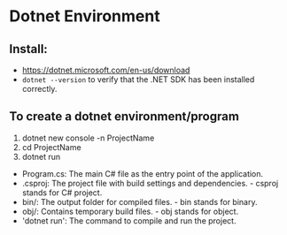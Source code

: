 # Dotnet Environment


## Install:

- https://dotnet.microsoft.com/en-us/download
- `dotnet --version` to verify that the .NET SDK has been installed correctly.

## To create a dotnet environment/program

1. dotnet new console -n ProjectName
2. cd ProjectName
3. dotnet run

- Program.cs: The main C# file as the entry point of the application.
- .csproj: The project file with build settings and dependencies. - csproj stands for C# project.
- bin/: The output folder for compiled files. - bin stands for binary.
- obj/: Contains temporary build files. - obj stands for object.
- 'dotnet run': The command to compile and run the project.
